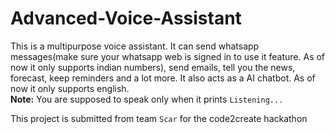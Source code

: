 # Advanced-Voice-Assistant
This is a multipurpose voice assistant. It can send whatsapp messages(make sure your whatsapp web is signed in to use it feature. As of now it only supports indian numbers), send emails, tell you the news, forecast, keep reminders and a lot more. It also acts as a AI chatbot. As of now it only supports english. <br>
**Note:** You are supposed to speak only when it prints `Listening...`


This project is submitted from team `Scar` for the code2create hackathon


